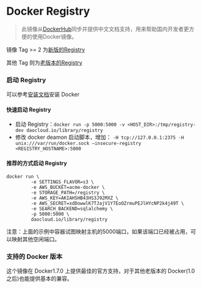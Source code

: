 # Docker Registry
> 此镜像从[DockerHub](https://registry.hub.docker.com/_/registry/)同步并提供中文文档支持，用来帮助国内开发者更方便的使用Docker镜像。

镜像 Tag >= 2 为[新版的Registry](https://github.com/docker/distribution)

其他 Tag 则为[老版本的Registry](https://github.com/docker/docker-registry)

### 启动 Registry

可以参考[安装文档](http://docs.docker.io/installation/#installation)安装 Docker

#### 快速启动 Registry
* 启动 Registry：`docker run -p 5000:5000 -v <HOST_DIR>:/tmp/registry-dev daocloud.io/library/registry`
* 修改 docker deamon 启动脚本，增加： `-H tcp://127.0.0.1:2375 -H unix:///var/run/docker.sock –insecure-registry <REGISTRY_HOSTNAME>:5000`


#### 推荐的方式启动 Registry
```
docker run \
         -e SETTINGS_FLAVOR=s3 \
         -e AWS_BUCKET=acme-docker \
         -e STORAGE_PATH=/registry \
         -e AWS_KEY=AKIAHSHB43HS3J92MXZ \
         -e AWS_SECRET=xdDowwlK7TJajV1Y7EoOZrmuPEJlHYcNP2k4j49T \
         -e SEARCH_BACKEND=sqlalchemy \
         -p 5000:5000 \
         daocloud.io/library/registry
```

注意：上面的示例中容器试图映射主机的5000端口，如果该端口已经被占用，可以映射其他空闲端口。


### 支持的 Docker 版本

这个镜像在 Docker1.7.0 上提供最佳的官方支持，对于其他老版本的 Docker(1.0之后)也能提供基本的兼容。 
